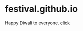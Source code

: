 # festival.github.io
Happy Diwali to everyone.
[click](https://github.com/Leoperon.github.io/festival.github.io)
